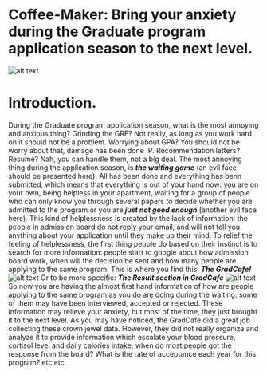 # Coffee-Maker: Bring your anxiety during the Graduate program application season to the next level.
![alt text](http://patentimages.storage.googleapis.com/US7543526B1/US07543526-20090609-D00005.png)
# Introduction.
During the Graduate program application season, what is the most annoying and anxious thing?
Grinding the GRE? Not really, as long as you work hard on it should not be a problem.
Worrying about GPA? You should not be worry about that, damage has been done :P.
Recommendation letters? Resume? Nah, you can handle them, not a big deal.
The most annoying thing during the application season, is **_the waiting game_** (an evil face should be presented here).
All has been done and everything has benn submitted, which means that everything is out of your hand now: you are on your own, being helpless in your apartment, waiting for a group of people who can only know you through several papers to decide whether you are admitted to the program or you are **_just not good enough_** (another evil face here).
This kind of helplessness is created by the lack of information: the people in admission board do not reply your email, and will not tell you anything about your application until they make up their mind. To relief the feeling of helplessness, the first thing people do based on their instinct is to search for more information: people start to google about how admission board work, when will the decision be sent and how many people are applying to the same program. This is where you find this:
**_The GradCafe!_**
![alt text](https://thegradcafe.com/images/logo.png)
Or to be more specific:
**_The Result section in GradCafe_**
![alt text](http://user-image.logdown.io/user/5474/blog/5498/post/255721/v7mdmiB2Slm6ChEmzMGD_blog-gradcafe.png)
So now you are having the almost first hand information of how are people applying to the same program as you do are doing during the waiting: some of them may have been interviewed, accepted or rejected. These information may relieve your anxiety, but most of the time, they just brought it to the next level.
As you may have noticed, the GradCafe did a great job collecting these crown jewel data. However, they did not really organize and analyze it to provide information which escalate your blood pressure, cortisol level and daily calories intake; when do most people got the response from the board? What is the rate of acceptance each year for this program? etc etc.
